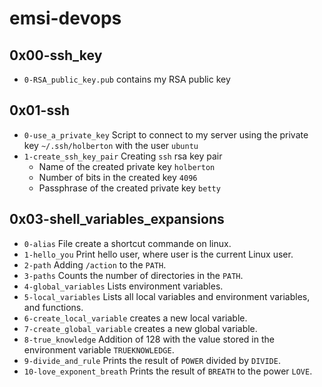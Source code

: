 # emsi-devops

## 0x00-ssh_key

- <code>0-RSA_public_key.pub</code> contains my RSA public key

## 0x01-ssh

- <code>0-use_a_private_key</code> Script to connect to my server using the private key <code>~/.ssh/holberton</code> with the user <code>ubuntu</code>
- <code>1-create_ssh_key_pair</code> Creating <code>ssh</code> rsa key pair
  - Name of the created private key <code>holberton</code>
  - Number of bits in the created key <code>4096</code>
  - Passphrase of the created private key <code>betty</code>

## 0x03-shell_variables_expansions

- <code>0-alias</code> File create a shortcut commande on linux.
- <code>1-hello_you</code> Print hello user, where user is the current Linux user.
- <code>2-path</code> Adding <code>/action</code> to the <code>PATH</code>.
- <code>3-paths</code> Counts the number of directories in the <code>PATH</code>.
- <code>4-global_variables</code> Lists environment variables.
- <code>5-local_variables</code> Lists all local variables and environment variables, and functions.
- <code>6-create_local_variable</code> creates a new local variable.
- <code>7-create_global_variable</code> creates a new global variable.
- <code>8-true_knowledge</code> Addition of 128 with the value stored in the environment variable <code>TRUEKNOWLEDGE</code>.
- <code>9-divide_and_rule</code> Prints the result of <code>POWER</code> divided by <code>DIVIDE</code>.
- <code>10-love_exponent_breath</code> Prints the result of <code>BREATH</code> to the power <code>LOVE</code>.
